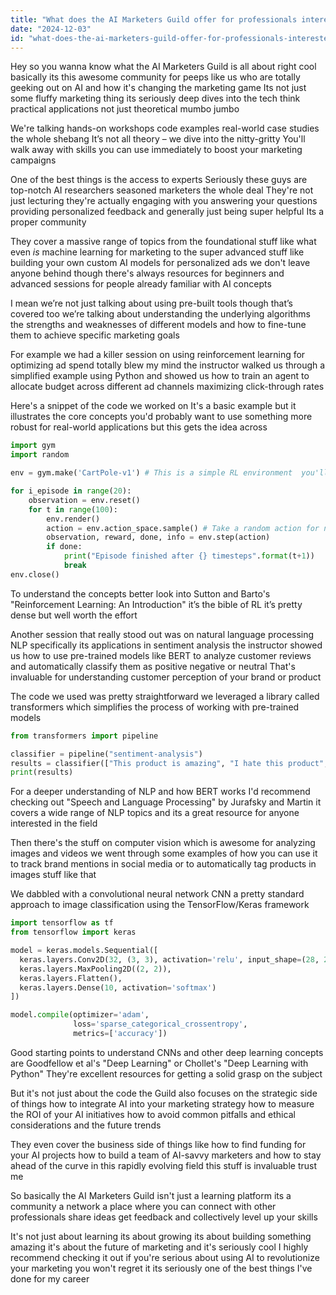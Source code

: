 ```yaml
---
title: "What does the AI Marketers Guild offer for professionals interested in AI in marketing?"
date: "2024-12-03"
id: "what-does-the-ai-marketers-guild-offer-for-professionals-interested-in-ai-in-marketing"
---
```


Hey so you wanna know what the AI Marketers Guild is all about right  cool  basically its this awesome community for peeps like us who are totally geeking out on AI and how it's changing the marketing game  Its not just some fluffy marketing thing its seriously deep dives into the tech  think practical applications not just theoretical mumbo jumbo

We're talking hands-on workshops code examples real-world case studies the whole shebang   It’s not all theory – we dive into the nitty-gritty  You'll walk away with skills you can use immediately to boost your marketing campaigns


One of the best things is the access to experts  Seriously these guys are top-notch  AI researchers  seasoned marketers  the whole deal  They're not just lecturing they're actually engaging with you answering your questions  providing personalized feedback and generally just being super helpful  Its a proper community  

They cover a massive range of topics  from the foundational stuff like what even *is* machine learning for marketing to the super advanced stuff like building your own custom AI models for personalized ads  we don't leave anyone behind though  there's always resources for beginners and advanced sessions for people already familiar with AI concepts

I mean we’re not just talking about using pre-built tools  though that’s covered too  we’re talking about understanding the underlying algorithms  the strengths and weaknesses of different models and how to fine-tune them to achieve specific marketing goals


For example  we had a killer session on using reinforcement learning for optimizing ad spend  totally blew my mind  the instructor walked us through a simplified example using Python and showed us how to train an agent to allocate budget across different ad channels  maximizing click-through rates  


Here's a snippet of the code we worked on  It's a basic example but it illustrates the core concepts  you'd probably want to use something more robust for real-world applications but this gets the idea across


```python
import gym
import random

env = gym.make('CartPole-v1') # This is a simple RL environment  you'll need to install gym

for i_episode in range(20):
    observation = env.reset()
    for t in range(100):
        env.render()
        action = env.action_space.sample() # Take a random action for now  we'll learn to do better soon
        observation, reward, done, info = env.step(action)
        if done:
            print("Episode finished after {} timesteps".format(t+1))
            break
env.close()
```

To understand the concepts better  look into Sutton and Barto's "Reinforcement Learning: An Introduction"  it’s the bible of RL  it’s pretty dense but well worth the effort  


Another session that really stood out was on natural language processing NLP  specifically its applications in sentiment analysis  the instructor showed us how to use pre-trained models like BERT to analyze customer reviews and automatically classify them as positive negative or neutral   That's invaluable for understanding customer perception of your brand or product


The code we used was pretty straightforward  we leveraged a library called transformers which simplifies the process of working with pre-trained models


```python
from transformers import pipeline

classifier = pipeline("sentiment-analysis")
results = classifier(["This product is amazing", "I hate this product", "It's "])
print(results)
```

For a deeper understanding of NLP and how BERT works  I'd recommend checking out "Speech and Language Processing" by Jurafsky and Martin  it covers a wide range of NLP topics  and its a great resource for anyone interested in the field


Then there's the stuff on computer vision  which is awesome for analyzing images and videos  we went through some examples of how you can use it to track brand mentions in social media  or to automatically tag products in images  stuff like that


We dabbled with a convolutional neural network CNN  a pretty standard approach to image classification using the TensorFlow/Keras framework


```python
import tensorflow as tf
from tensorflow import keras

model = keras.models.Sequential([
  keras.layers.Conv2D(32, (3, 3), activation='relu', input_shape=(28, 28, 1)),
  keras.layers.MaxPooling2D((2, 2)),
  keras.layers.Flatten(),
  keras.layers.Dense(10, activation='softmax')
])

model.compile(optimizer='adam',
              loss='sparse_categorical_crossentropy',
              metrics=['accuracy'])
```

Good starting points to understand CNNs and other deep learning concepts are Goodfellow et al's "Deep Learning" or Chollet's "Deep Learning with Python"  They're excellent resources for getting a solid grasp on the subject


But it's not just about the code  the Guild also focuses on the strategic side of things  how to integrate AI into your marketing strategy  how to measure the ROI of your AI initiatives  how to avoid common pitfalls and ethical considerations  and the future trends


They even cover the business side of things  like how to find funding for your AI projects  how to build a team of AI-savvy marketers  and how to stay ahead of the curve in this rapidly evolving field  this stuff is invaluable  trust me


So basically  the AI Marketers Guild isn't just a learning platform  its a community  a network  a place where you can connect with other professionals  share ideas  get feedback and collectively level up your skills


It's not just about learning  its about growing  its about building something amazing  it's about the future of marketing  and it's seriously cool  I highly recommend checking it out if you're serious about using AI to revolutionize your marketing  you won't regret it  its seriously one of the best things I've done for my career
